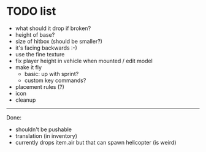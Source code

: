 TODO list
=========


- what should it drop if broken? 
- height of base?
- size of hitbox (should be smaller?)
- it's facing backwards :-)
- use the fine texture
- fix player height in vehicle when mounted / edit model
- make it fly
  - basic: up with sprint?
  - custom key commands?
- placement rules (?)
- icon
- cleanup

---

Done:
- shouldn't be pushable
- translation (in inventory)
- currently drops item.air but that can spawn helicopter (is weird)

